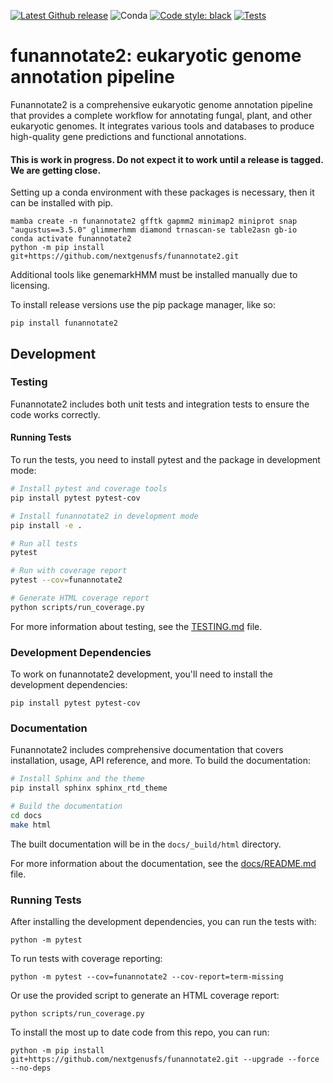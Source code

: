 [![Latest Github release](https://img.shields.io/github/release/nextgenusfs/funannotate2.svg)](https://github.com/nextgenusfs/funannotate2/releases/latest)
![Conda](https://img.shields.io/conda/dn/bioconda/funannotate2)
[![Code style: black](https://img.shields.io/badge/code%20style-black-000000.svg)](https://github.com/psf/black)
[![Tests](https://github.com/nextgenusfs/funannotate2/actions/workflows/tests.yml/badge.svg)](https://github.com/nextgenusfs/funannotate2/actions/workflows/tests.yml)

# funannotate2: eukaryotic genome annotation pipeline

Funannotate2 is a comprehensive eukaryotic genome annotation pipeline that provides a complete workflow for annotating fungal, plant, and other eukaryotic genomes. It integrates various tools and databases to produce high-quality gene predictions and functional annotations.

#### This is work in progress. Do not expect it to work until a release is tagged.  We are getting close.

Setting up a conda environment with these packages is necessary, then it can be installed with pip.

```shell
mamba create -n funannotate2 gfftk gapmm2 minimap2 miniprot snap "augustus==3.5.0" glimmerhmm diamond trnascan-se table2asn gb-io
conda activate funannotate2
python -m pip install git+https://github.com/nextgenusfs/funannotate2.git
```

Additional tools like genemarkHMM must be installed manually due to licensing.

To install release versions use the pip package manager, like so:

```shell
pip install funannotate2
```

## Development

### Testing

Funannotate2 includes both unit tests and integration tests to ensure the code works correctly.

#### Running Tests

To run the tests, you need to install pytest and the package in development mode:

```bash
# Install pytest and coverage tools
pip install pytest pytest-cov

# Install funannotate2 in development mode
pip install -e .

# Run all tests
pytest

# Run with coverage report
pytest --cov=funannotate2

# Generate HTML coverage report
python scripts/run_coverage.py
```

For more information about testing, see the [TESTING.md](TESTING.md) file.

### Development Dependencies

To work on funannotate2 development, you'll need to install the development dependencies:

```shell
pip install pytest pytest-cov
```

### Documentation

Funannotate2 includes comprehensive documentation that covers installation, usage, API reference, and more. To build the documentation:

```bash
# Install Sphinx and the theme
pip install sphinx sphinx_rtd_theme

# Build the documentation
cd docs
make html
```

The built documentation will be in the `docs/_build/html` directory.

For more information about the documentation, see the [docs/README.md](docs/README.md) file.

### Running Tests

After installing the development dependencies, you can run the tests with:

```shell
python -m pytest
```

To run tests with coverage reporting:

```shell
python -m pytest --cov=funannotate2 --cov-report=term-missing
```

Or use the provided script to generate an HTML coverage report:

```shell
python scripts/run_coverage.py
```

To install the most up to date code from this repo, you can run:
```
python -m pip install git+https://github.com/nextgenusfs/funannotate2.git --upgrade --force --no-deps
```
